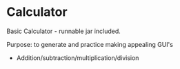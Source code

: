 # Calculator
Basic Calculator - runnable jar included.

Purpose: to generate and practice making appealing GUI's

- Addition/subtraction/multiplication/division
